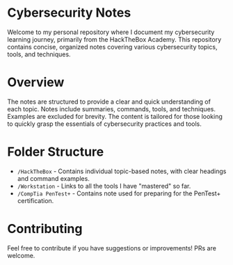 # Cybersecurity Notes
Welcome to my personal repository where I document my cybersecurity learning journey, primarily from the HackTheBox Academy. This repository contains concise, organized notes covering various cybersecurity topics, tools, and techniques.

# Overview
The notes are structured to provide a clear and quick understanding of each topic.
Notes include summaries, commands, tools, and techniques. Examples are excluded for brevity.
The content is tailored for those looking to quickly grasp the essentials of cybersecurity practices and tools.

# Folder Structure
- `/HackTheBox` - Contains individual topic-based notes, with clear headings and command examples.
- `/Workstation` - Links to all the tools I have "mastered" so far.
- `/CompTia PenTest+` - Contains note used for preparing for the PenTest+ certification.

# Contributing
Feel free to contribute if you have suggestions or improvements! PRs are welcome.
